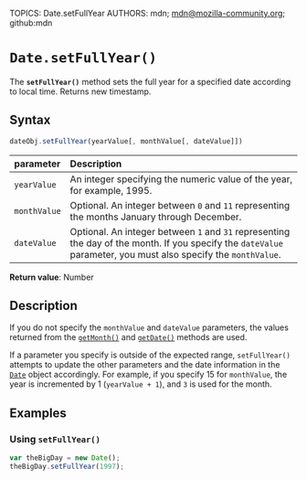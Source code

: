 TOPICS: Date.setFullYear
AUTHORS: mdn; mdn@mozilla-community.org; github:mdn

# `Date.setFullYear()`

The **`setFullYear()`** method sets the full year for a specified date according to local time.
Returns new timestamp.

## Syntax

```javascript
dateObj.setFullYear(yearValue[, monthValue[, dateValue]])
```

| parameter | Description |
| :-- | :-- |
| `yearValue` | An integer specifying the numeric value of the year, for example, 1995. |
| `monthValue` | Optional. An integer between `0` and `11` representing the months January through December. |
| `dateValue` | Optional. An integer between `1` and `31` representing the day of the month. If you specify the `dateValue` parameter, you must also specify the `monthValue`. |

**Return value**: Number

## Description

If you do not specify the `monthValue` and `dateValue` parameters, the values returned from the
[`getMonth()`](/en/webfrontend/Date.getDate) and [`getDate()`](/en/webfrontend/Date.getDate)
methods are used.

If a parameter you specify is outside of the expected range, `setFullYear()` attempts to update the
other parameters and the date information in the [`Date`](/en/webfrontend/Date) object accordingly.
For example, if you specify 15 for `monthValue`, the year is incremented by 1 (`yearValue + 1`),
and `3` is used for the month.

## Examples

### Using `setFullYear()`

```javascript
var theBigDay = new Date();
theBigDay.setFullYear(1997);
```
